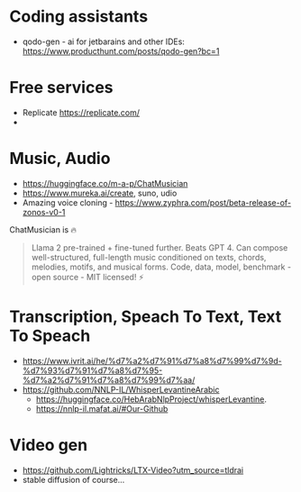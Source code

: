 # Coding assistants
* qodo-gen - ai for jetbarains and other IDEs: https://www.producthunt.com/posts/qodo-gen?bc=1

# Free services
* Replicate https://replicate.com/
* 

# Music, Audio
* https://huggingface.co/m-a-p/ChatMusician
* https://www.mureka.ai/create, suno, udio
* Amazing voice cloning - https://www.zyphra.com/post/beta-release-of-zonos-v0-1

ChatMusician is 🔥
> Llama 2 pre-trained + fine-tuned further.
> Beats GPT 4.
> Can compose well-structured, full-length music conditioned on texts, chords, melodies, motifs, and musical forms.
> Code, data, model, benchmark - open source - MIT licensed! ⚡

# Transcription, Speach To Text, Text To Speach
* https://www.ivrit.ai/he/%d7%a2%d7%91%d7%a8%d7%99%d7%9d-%d7%93%d7%91%d7%a8%d7%95-%d7%a2%d7%91%d7%a8%d7%99%d7%aa/
* https://github.com/NNLP-IL/WhisperLevantineArabic
  * https://huggingface.co/HebArabNlpProject/whisperLevantine.
  * https://nnlp-il.mafat.ai/#Our-Github

# Video gen
* https://github.com/Lightricks/LTX-Video?utm_source=tldrai
* stable diffusion of course...
